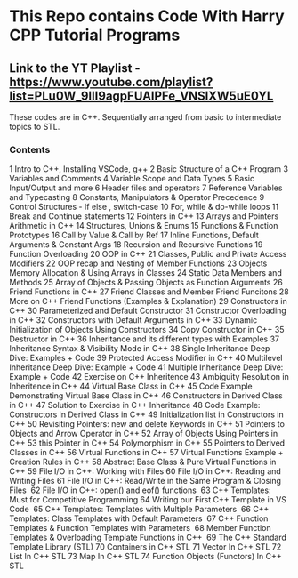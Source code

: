 # This Repo contains Code With Harry CPP Tutorial Programs

## Link to the YT Playlist - https://www.youtube.com/playlist?list=PLu0W_9lII9agpFUAlPFe_VNSlXW5uE0YL

These codes are in C++.
Sequentially arranged from basic to intermediate topics to STL.

### Contents
1	Intro to C++, Installing VSCode, g++
2	Basic Structure of a C++ Program
3	Variables and Comments 
4	Variable Scope and Data Types 
5	Basic Input/Output and more
6	Header files and operators
7	Reference Variables and Typecasting
8	Constants, Manipulators & Operator Precedence
9	Control Structures - If else , switch-case
10	For, while & do-while loops
11	Break and Continue statements
12	Pointers in C++
13	Arrays and Pointers Arithmetic in C++
14	Structures, Unions & Enums
15	Functions & Function Prototypes
16	Call by Value & Call by Ref
17	Inline Functions, Default Arguments & Constant Args
18	Recursion and Recursive Functions
19	Function Overloading
20	OOP in C++
21	Classes, Public and Private Access Modifiers
22	OOP recap and Nesting of Member Functions
23	Objects Memory Allocation & Using Arrays in Classes
24	Static Data Members and  Methods
25	Array of Objects & Passing Objects as Function Arguments
26	Friend Functions in C++
27	Friend Classes and Member Friend Funcitons 
28	More on C++ Friend Functions (Examples & Explanation)
29	Constructors in C++
30	Parameterized and Default Constructor
31	Constructor Overloading in C++
32	Constructors with Default Arguments in C++
33	Dynamic Initialization of Objects Using Constructors
34	Copy Constructor in C++
35	Destructor in C++
36	Inheritance and its different types with Examples
37	Inheritance Syntax & Visibility Mode in C++
38	Single Inheritance Deep Dive: Examples + Code
39	Protected Access Modifier in C++
40	Multilevel Inheritance Deep Dive: Example + Code
41	Multiple Inheritance Deep Dive: Example + Code
42	Exercise on C++ Inheritence
43	Ambiguity Resolution in Inheritence in C++
44	Virtual Base Class in C++
45	Code Example Demonstrating Virtual Base Class in C++
46	Constructors in Derived Class in C++
47	Solution to Exercise in C++ Inheritance
48	Code Example: Constructors in Derived Class in C++
49	Initialization list in Constructors in C++
50	Revisiting Pointers: new and delete Keywords in C++
51	Pointers to Objects and Arrow Operator in C++
52	Array of Objects Using Pointers in C++
53	this Pointer in C++
54	Polymorphism in C++
55	Pointers to Derived Classes in C++
56	Virtual Functions in C++
57	Virtual Functions Example + Creation Rules in C++
58	Abstract Base Class & Pure Virtual Functions in C++
59	File I/O in C++: Working with Files 
60	File I/O in C++: Reading and Writing Files
61	File I/O in C++: Read/Write in the Same Program & Closing Files 
62	File I/O in C++: open() and eof() functions 
63	C++ Templates: Must for Competitive Programming
64	Writing our First C++ Template in VS Code 
65	C++ Templates: Templates with Multiple Parameters 
66	C++ Templates: Class Templates with Default Parameters 
67	C++ Function Templates & Function Templates with Parameters 
68	Member Function Templates & Overloading Template Functions in C++ 
69	The C++ Standard Template Library (STL)
70	Containers in C++ STL
71	Vector In C++ STL
72	List In C++ STL
73	Map In C++ STL
74	Function Objects (Functors) In C++ STL
